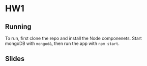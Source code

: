 # HW1
## Running
To run, first clone the repo and install the Node componenets. Start mongoDB with `mongod&`, then run the app with `npm start`.
## Slides
